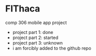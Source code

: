 # FIThaca
comp 306 mobile app project

+ project part 1: done
+ project part 2: started
+ project part 3: unknown
+ i am forcibly added to the github repo
